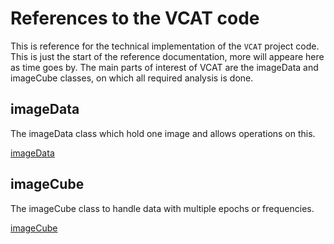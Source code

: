 # References to the VCAT code

This is reference for the technical implementation of the `VCAT` project code.
This is just the start of the reference documentation, more will appeare here as time goes by.
The main parts of interest of VCAT are the imageData and imageCube classes, on which
all required analysis is done.

## imageData
The imageData class which hold one image and allows operations on this.

[imageData](imagedata.md)

## imageCube
The imageCube class to handle data with multiple epochs or frequencies.

[imageCube](imagecube.md)

